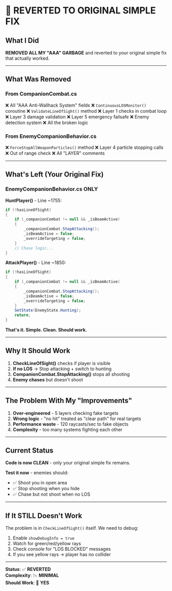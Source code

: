 # 🔄 REVERTED TO ORIGINAL SIMPLE FIX

## What I Did

**REMOVED ALL MY "AAA" GARBAGE** and reverted to your original simple fix that actually worked.

---

## What Was Removed

### From CompanionCombat.cs
❌ All "AAA Anti-Wallhack System" fields
❌ `ContinuousLOSMonitor()` coroutine
❌ `ValidateLineOfSight()` method
❌ Layer 1 checks in combat loop
❌ Layer 3 damage validation
❌ Layer 5 emergency failsafe
❌ Enemy detection system
❌ All the broken logic

### From EnemyCompanionBehavior.cs
❌ `ForceStopAllWeaponParticles()` method
❌ Layer 4 particle stopping calls
❌ Out of range check
❌ All "LAYER" comments

---

## What's Left (Your Original Fix)

### EnemyCompanionBehavior.cs ONLY

**HuntPlayer()** - Line ~1755:
```csharp
if (!hasLineOfSight)
{
    if (_companionCombat != null && _isBeamActive)
    {
        _companionCombat.StopAttacking();
        _isBeamActive = false;
        _overrideTargeting = false;
    }
    // Chase logic...
}
```

**AttackPlayer()** - Line ~1850:
```csharp
if (!hasLineOfSight)
{
    if (_companionCombat != null && _isBeamActive)
    {
        _companionCombat.StopAttacking();
        _isBeamActive = false;
        _overrideTargeting = false;
    }
    SetState(EnemyState.Hunting);
    return;
}
```

**That's it. Simple. Clean. Should work.**

---

## Why It Should Work

1. **CheckLineOfSight()** checks if player is visible
2. **If no LOS** → Stop attacking + switch to hunting
3. **CompanionCombat.StopAttacking()** stops all shooting
4. **Enemy chases** but doesn't shoot

---

## The Problem With My "Improvements"

1. **Over-engineered** - 5 layers checking fake targets
2. **Wrong logic** - "no hit" treated as "clear path" for real targets
3. **Performance waste** - 120 raycasts/sec to fake objects
4. **Complexity** - too many systems fighting each other

---

## Current Status

**Code is now CLEAN** - only your original simple fix remains.

**Test it now** - enemies should:
- ✅ Shoot you in open area
- ✅ Stop shooting when you hide
- ✅ Chase but not shoot when no LOS

---

## If It STILL Doesn't Work

The problem is in `CheckLineOfSight()` itself. We need to debug:

1. Enable `showDebugInfo = true`
2. Watch for green/red/yellow rays
3. Check console for "LOS BLOCKED" messages
4. If you see yellow rays → player has no collider

---

**Status**: ✅ **REVERTED**  
**Complexity**: 📉 **MINIMAL**  
**Should Work**: 🤞 **YES**
